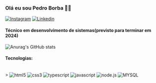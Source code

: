 
### Olá eu sou Pedro Borba 🖐🏾

[![Instagram](https://img.shields.io/badge/Instagram-E4405F?style=for-the-badge&logo=instagram&logoColor=white)](https://www.instagram.com/negoprets?igsh=ejVhaHI0ZzRreGpm)
[![Linkedin](https://img.shields.io/badge/LinkedIn-0077B5?style=for-the-badge&logo=linkedin&logoColor=white)](https://www.linkedin.com/in/pedro-henrique-borba-de-quadros-0b7ba6268/)


#### Técnico em desenvolvimento de sistemas(previsto para terminar em 2024)

![Anurag's GitHub stats](https://github-readme-stats.vercel.app/api?username=PedroHBorba&show_icons=true&theme=radical)

#### Tecnologias:

<div style="display: inline_block"><br/>>
 <img align="center" alt="html5" src="https://img.shields.io/badge/HTML-239120?style=for-the-badge&logo=html5&logoColor=white"/>
 <img align="center" alt="css3" src="https://img.shields.io/badge/CSS-239120?&style=for-the-badge&logo=css3&logoColor=white"/>
 <img align="center" alt="typescript" src="https://img.shields.io/badge/TypeScript-007ACC?style=for-the-badge&logo=typescript&logoColor=white"/>
 <img align="center" alt="javascript" src="https://img.shields.io/badge/JavaScript-F7DF1E?style=for-the-badge&logo=javascript&logoColor=black"/>
  <img align="center" alt="node.js" src="https://img.shields.io/badge/Node.js-43853D?style=for-the-badge&logo=node.js&logoColor=white"/>
  <img align="center" alt="MYSQL" src="https://img.shields.io/badge/MySQL-00000F?style=for-the-badge&logo=mysql&logoColor=white"/>



</div>
